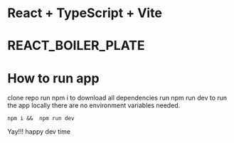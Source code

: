 # React + TypeScript + Vite

# REACT_BOILER_PLATE

# How to run app

clone repo
run npm i to download all dependencies
run npm run dev to run the app locally
there are no environment variables needed.

```
npm i &&  npm run dev
```

Yay!!! happy dev time
